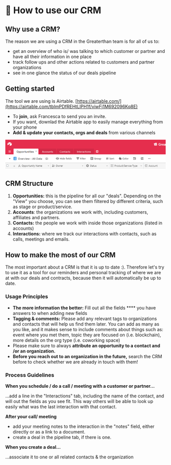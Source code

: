 # 👥 How to use our CRM

## Why use a CRM?&#x20;

The reason we are using a CRM in the Greaterthan team is for all of us to:

* get an overview of who is/ was talking to which customer or partner and have all their information in one place
* track follow ups and other actions related to customers and partner organizations
* see in one glance the status of our deals pipeline&#x20;

## Getting started

The tool we are using is Airtable. [https://airtable.com/](https://airtable.com/tblmPDfREHtLlPH1f/viwFj1M692096Kq8E)

* To **join**, ask Francesca to send you an invite.&#x20;
* If you want, downlad the Airtable app to easily manage everything from your phone
* **Add & update your contacts, orgs and deals** from various channels

![](../.gitbook/assets/image.png)

## CRM Structure&#x20;

1. **Opportunities:** this is the pipeline for all our "deals". Depending on the "View" you choose, you can see them filtered by different criteria, such as stage or product/service.
2. **Accounts**: the organizations we work with, including customers, affiliates and partners.
3. **Contacts:** the people we work with inside those organizations (listed in accounts)
4. **Interactions:** where we track our interactions with contacts, such as calls, meetings and emails.&#x20;

## How to make the most of our CRM

The most important about a CRM is that it is up to date :). Therefore let's try to use it as a tool for our reminders and personal tracking of where we are at with our deals and contracts, because then it will automatically be up to date.

### Usage Principles

* **The more information the better:** Fill out all the fields **** you have answers to when adding new fields
* **Tagging & comments:** Please add any relevant tags to organizations and contacts that will help us find them later. You can add as many as you like, and it makes sense to include comments about things such as: event where you met them, topic they are focused on (i.e. blockchain), more details on the org type (i.e. coworking space)
* Please make sure to always **attribute an opportunity to a contact and /or an organization.**&#x20;
* **Before you reach out to an organization in the future,** search the CRM before to check whether we are already in touch with them!

### Process Guidelines

**When you schedule / do a call / meeting with a customer or partner...**

...add a line in the "Interactions" tab, including the name of the contact, and will out the fields as you see fit. This way others will be able to look up easily what was the last interaction with that contact.&#x20;

**After your call/ meeting**

* add your meeting notes to the interaction in the "notes" field, either directly or as a link to a document.
* create a deal in the pipeline tab, if there is one.&#x20;

**When you create a deal...**

...associate it to one or all related contacts & the organization
